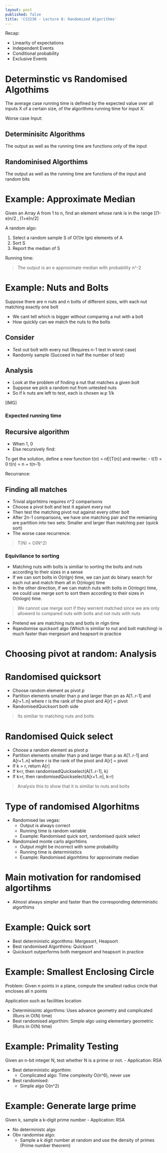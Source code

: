 ```yaml
---
layout: post
published: false
title: 'CS3230 - Lecture 8: Randomized Algorithms'
---
```

Recap:
- Linearity of expectations
- Independent Events
- Conditional probability
- Exclusive Events

# Determinstic vs Randomised Algothims

The average case running time is defined by the expected value over all inputs X of a certain size, of the algorithms running time for input X:


Worse case Input:


## Determinisitc Algorithms

The output as well as the running time are functions only of the input

## Randominised Algorthims


The output as well as the running time are functions of the input and random bits

# Example: Approximate Median

Given an Array A from 1 to n, find an element whose rank is in the range [(1-e)n/2 , (1+e)n/2]

A random algo:
1. Select a random sample S of O(1/e lgn) elements of A
2. Sort S
3. Report the median of S

Running time:

> The output is an e approximate median with probability n^-2


# Example: Nuts and Bolts

Suppose there are n nuts and n bolts of different sizes, with each nut matching exactly one bolt

- We cant tell which is bigger without comparing a nut with a bolt
- How quickly can we match the nuts to the bolts


## Consider
- Test out bolt with every nut (Requires n-1 test in worst case)
- Randomly sample (Succeed in half the number of test)

## Analysis

- Look at the problem of finding a nut that matches a given bolt
- Suppose we pick a random nut from untested nuts
- So if k nuts are left to test, each is chosen w.p 1/k

[IMG]

### Expected running time


## Recursive algorithm
- When 1, 0
- Else recursively find:

To get the solution, define a new function t(n) = nE[T(n)] and rewrite:
	- t(1) = 0                  t(n) = n + t(n-1)
    

Recurrance:



## Finding all matches
- Trivial algorhtims requires n^2 comparisons
- Choose a pivot bolt and test it agaisnt every nut
- Then test the matching pivot nut against every other bolt
- After 2n-1 comparisons, we have one matching pair and the remianing are partition into two sets: Smaller and larger than matching pair (quick sort)
- The worse case recurrence:


> T(N) = O(N^2)

### Equivilance to sorting
- Matching nuts with bolts is similiar to sorting the bolts and nuts according to their sizes in a sense
- If we can sort bolts in O(nlgn) time, we can just do binary search for each nut and match them all in O(nlogn) time
- In the other direction, if we can match nuts with bolts in O(nlogn) time, we could use merge sort to sort them according to their sizes in O(nlogn) time.

> We cannot use merge sort if they werrent matched since we are only allowerd to compared nuts with bolts and not nuts with nuts

- Pretend we are matching nuts and botls in nlgn time
- Rqandomise quicksort algo (Which is similiar to nut and bolt matching) is much faster than mergesort and heapsort in practice

# Choosing pivot at random: Analysis


# Randomised quicksort
- Choose random element as pivot p
- Partition elements smaller than p and larger than pn as A[1..r-1] and A[r+1..n] where r is the rank of the pivot and A[r] = pivot
- RandomisedQuicksort both side

> Its similiar to matching nuts and bolts

# Randomised Quick select
- Choose a random element as pivot p
- Partition elements smaller than p and larger than p as A[1..r-1] and A[r+1..n] where r is the rank of the pivot and A[r] = pivot
- If k = r, return A[r]
- If k<r, then randomisedQuickselect(A[1..r-1], k)
- If k>r, then randomisedQuickselect(A[r+1..n], k-r)

> Analysis this to show that it is similiar to nuts and bolts


# Type of randomised Algorhitms
- Randomised las vegas:
	- Output is always correct
    - Running time is random variable
    - Example: Randomised quick sort, randomised quick select
- Randomsied monte carlo algorhtims
	- Output might be incorrect with some probability
    - Running time is deterministics
    - Example: Randomised algorhtims for approximate median

# Main motivation for randomised algortihms
- Almost always simpler and faster than the corresponding deterministic algorthims


# Example: Quick sort
- Best deterministic algorithms: Mergesort, Heapsort
- Best randomised Algorthims: Quicksort
- Quicksort outperforms both mergesort and heapsort in practice

# Example: Smallest Enclosing Circle
Problem: Given n points in a plane, compute the smallest radius circle that encloses all n points

Application such as facilities location

- Determinisintc algorthms: Uses advance geometry and complicated (Runs in O(N) time)
-  Best randomised algorthim: Simple algo using elementary geometric (Runs in O(N) time)


# Example: Primality Testing
Given an n-bit integer N, test whether N is a prime or not. 
	- Application: RSA

- Best deterministic algorthim:
	- Complicated algo: Time complexity O(n^6), never use
- Best randomised: 
	- Simple algo O(n^2)

# Example: Generate large prime
Given k, sample a k-digit prime number
	- Application: RSA
- No deterministc algo
- Obv randomise algo: 
	- Sample a k digit number at random and use the density of primes (Prime number theorem)



